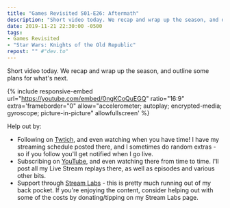 ```yaml
---
title: "Games Revisited S01-E26: Aftermath"
description: "Short video today. We recap and wrap up the season, and outline some plans for what's next."
date: 2019-11-21 22:30:00 -0500
tags:
- Games Revisited
- "Star Wars: Knights of the Old Republic"
repost: "" #"dev.to"
---
```


Short video today. We recap and wrap up the season, and outline some plans for what's next.
<!--more-->


{% include responsive-embed url="https://youtube.com/embed/0ngKCoQuEGQ" ratio="16:9" extra='frameborder="0" allow="accelerometer; autoplay; encrypted-media; gyroscope; picture-in-picture" allowfullscreen' %}

Help out by:
 * Following on [Twtich](https://twitch.tv/AnonJr_Live), and even watching when you have time! I have my streaming schedule posted there, and I sometimes do random extras - so if you follow you'll get notified when I go live.
 * Subscribing on [YouTube](http://www.youtube.com/channel/UCXafqhKHbkSUIrq0LAuu0tw), and even watching there from time to time. I'll post all my Live Stream replays there, as well as episodes and various other bits.
 * Support through [Stream Labs](https://streamlabs.com/anonjr_live) - this is pretty much running out of my back pocket. If you're enjoying the content, consider helping out with some of the costs by donating/tipping on my Stream Labs page.
